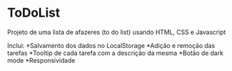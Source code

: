 # ToDoList

Projeto de uma lista de afazeres (to do list) usando HTML, CSS e Javascript

Inclui:
  *Salvamento dos dados no LocalStorage
  *Adição e remoção das tarefas
  *Tooltip de cada tarefa com a descrição da mesma
  *Botão de dark mode
  *Responsividade
